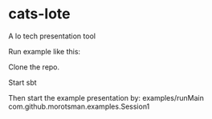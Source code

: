 # cats-lote
A lo tech presentation tool

Run example like this:

Clone the repo.

Start sbt

Then start the example presentation by: examples/runMain com.github.morotsman.examples.Session1
